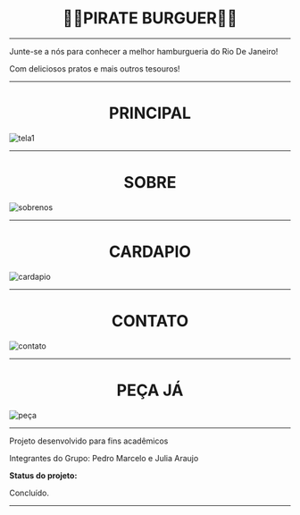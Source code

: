 <h1 align="center">  🏴‍☠️PIRATE BURGUER🏴‍☠️</h1>

<hr>
<p>Junte-se a nós para conhecer a melhor hamburgueria do Rio De Janeiro!</p>
<p>Com deliciosos pratos e mais outros tesouros!</p>

<hr>


<h1 align="center"> PRINCIPAL </h1>

![tela1](https://github.com/dev-juliaa/PIRATE_BURGUER/assets/63320916/c88ea4bc-f025-4bbf-a720-b592f9bfb54c)

<hr>


<h1 align="center"> SOBRE </h1>

![sobrenos](https://github.com/dev-juliaa/PIRATE_BURGUER/assets/63320916/4a0f2a7b-3420-464d-8f2a-c1a5e1d44077)

<hr>



<h1 align="center"> CARDAPIO </h1>

![cardapio](https://github.com/dev-juliaa/PIRATE_BURGUER/assets/63320916/c4d37492-8f1a-49f8-983b-bd8a48e2a66c)

<hr>


<h1 align="center"> CONTATO </h1>

![contato](https://github.com/dev-juliaa/PIRATE_BURGUER/assets/63320916/169d322f-cfd0-44f7-8bee-ee66b3cd384e)

<hr>


<h1 align="center"> PEÇA JÁ </h1>

![peça](https://github.com/dev-juliaa/PIRATE_BURGUER/assets/63320916/de7a73f9-b876-4d23-9f1e-97d07e56cf7c)

<hr>

<p>Projeto desenvolvido para fins acadêmicos</p>
<p>Integrantes do Grupo: Pedro Marcelo e Julia Araujo</p>

<p> <b> Status do projeto: </b> </p>

<p> Concluído. </p>

<hr>
